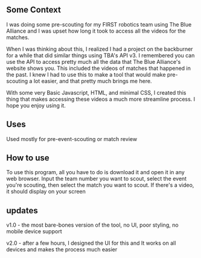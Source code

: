 ## Some Context

I was doing some pre-scouting for my FIRST robotics team using The Blue Alliance and I was upset how long it took to access all the videos for the matches.

When I was thinking about this, I realized I had a project on the backburner for a while that did similar things using TBA's API v3. I remembered you can use the API to access pretty much all the data that The Blue Alliance's website shows you. This included the videos of matches that happened in the past. I knew I had to use this to make a tool that would make pre-scouting a lot easier, and that pretty much brings me here.

With some very Basic Javascript, HTML, and minimal CSS, I created this thing that makes accessing these videos a much more streamline process. I hope you enjoy using it.

## Uses

Used mostly for pre-event-scouting or match review

## How to use

To use this program, all you have to do is download it and open it in any web browser. Input the team number you want to scout, select the event you're scouting, then select the match you want to scout. If there's a video, it should display on your screen

## updates

v1.0 - the most bare-bones version of the tool, no UI, poor styling, no mobile device support

v2.0 - after a few hours, I designed the UI for this and It works on all devices and makes the process much easier
